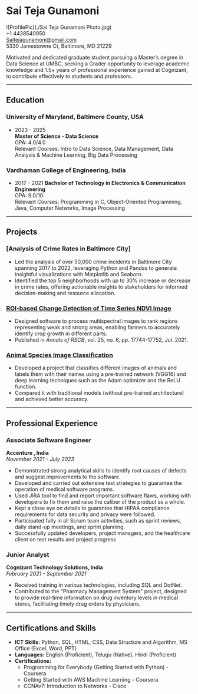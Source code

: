 #  Sai Teja Gunamoni

![ProfilePic](./Sai Teja Gunamoni Photo.jpg)  
+1 4438540950  
Saitejagunamoni@gmail.com  
5330 Jamestowne Ct, Baltimore, MD 21229  


Motivated and dedicated graduate student pursuing a Master’s degree in Data Science at UMBC, seeking a Grader opportunity to leverage academic knowledge and 1.5+ years of professional experience gained at Cognizant, to contribute effectively to students and professors.

---

## Education

### University of Maryland, Baltimore County, USA  
* 2023 - 2025   
**Master of Science - Data Science**  
GPA: 4.0/4.0  
Relevant Courses: Intro to Data Science, Data Management, Data Analysis & Machine Learning, Big Data Processing

### Vardhaman College of Engineering, India  
* 2017 - 2021
**Bachelor of Technology in Electronics & Communication Engineering**  
GPA: 9.0/10  
Relevant Courses: Programming in C, Object-Oriented Programming, Java, Computer Networks, Image Processing

---

## Projects

### **[Analysis of Crime Rates in Baltimore City]**  
- Led the analysis of over 50,000 crime incidents in Baltimore City spanning 2017 to 2022, leveraging Python and Pandas to generate insightful visualizations with Matplotlib and Seaborn.
- Identified the top 5 neighborhoods with up to 30% increase or decrease in crime rates, offering actionable insights to stakeholders for informed decision-making and resource allocation.

### **[ROI-based Change Detection of Time Series NDVI Image](https://github.com/vamshi4h2)**   
- Designed software to process multispectral images to rank regions representing weak and strong areas, enabling farmers to accurately identify crop growth in different parts. 
- Published in *Annals of RSCB*, vol. 25, no. 6, pp. 17744-17752, Jul. 2021.

### **[Animal Species Image Classification](https://github.com/vamshi4h2/ImageClassification1)** 
- Developed a project that classifies different images of animals and labels them with their names using a pre-trained network (VGG16) and deep learning techniques such as the Adam optimizer and the ReLU function. 
- Compared it with traditional models (without pre-trained architecture) and achieved better accuracy.

---

## Professional Experience

### Associate Software Engineer  
**Accenture , India**  
*November 2021 - July 2023*  
- Demonstrated strong analytical skills to identify root causes of defects and suggest improvements to the software. 
- Developed and carried out extensive test strategies to guarantee the operation of medical software programs. 
- Used JIRA tool to find and report important software flaws, working with developers to fix them and raise the caliber of the product as a whole. 
- Kept a close eye on details to guarantee that HIPAA compliance requirements for data security and privacy were followed. 
- Participated fully in all Scrum team activities, such as sprint reviews, daily stand-up meetings,  and sprint planning. 
- Successfully updated developers, project managers, and the healthcare client on test results and project progress 

### Junior Analyst  
**Cognizant Technology Solutions, India**  
*February 2021 - September 2021*  
- Received training in various technologies, including SQL and DotNet.
- Contributed to the "Pharmacy Management System" project, designed to provide real-time information on drug inventory levels in medical stores, facilitating timely drug orders by physicians.

---

## Certifications and Skills

- **ICT Skills:** Python, SQL, HTML, CSS, Data Structure and Algorithm, MS Office (Excel, Word, PPT)
- **Languages:** English (Proficient), Telugu (Native), Hindi (Proficient)
- **Certifications:**
  - Programming for Everybody (Getting Started with Python) - Coursera
  - Getting Started with AWS Machine Learning - Coursera
  - CCNAv7: Introduction to Networks - Cisco
